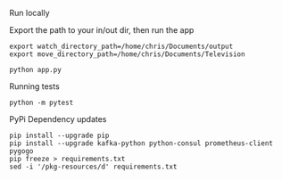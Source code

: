 Run locally

Export the path to your in/out dir, then run the app

    export watch_directory_path=/home/chris/Documents/output
    export move_directory_path=/home/chris/Documents/Television

    python app.py
    
Running tests

    python -m pytest

PyPi Dependency updates

    pip install --upgrade pip
    pip install --upgrade kafka-python python-consul prometheus-client pygogo
    pip freeze > requirements.txt
    sed -i '/pkg-resources/d' requirements.txt
